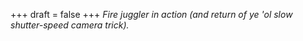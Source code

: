 
+++
draft = false
+++
_Fire juggler in action (and return of ye 'ol slow shutter-speed camera trick)._
